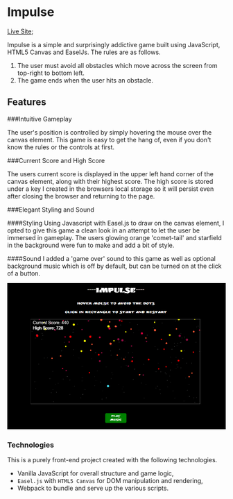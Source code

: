 # Impulse

[Live Site](nateReiners.github.io);

Impulse is a simple and surprisingly addictive game built using JavaScript, HTML5 Canvas and EaselJs.  The rules are as follows.

1) The user must avoid all obstacles which move across the screen from top-right to bottom left.
2) The game ends when the user hits an obstacle.

## Features

###Intuitive Gameplay

The user's position is controlled by simply hovering the mouse over the canvas element. This game is easy to get the hang of, even if you don't know the rules or the controls at first.

###Current Score and High Score

The users current score is displayed in the upper left hand corner of the canvas element, along with their highest score. The high score is stored under a key I created in the browsers local storage so it will persist even after closing the browser and returning to the page.

###Elegant Styling and Sound

####Styling
Using Javascript with Easel.js to draw on the canvas element, I opted to give this game a clean look in an attempt to let the user be immersed in gameplay. The users glowing orange 'comet-tail' and starfield in the background were fun to make and add a bit of style.  

####Sound
I added a 'game over' sound to this game as well as optional background music which is off by default, but can be turned on at the click of a button.

![Gameplay](assets/impulse_game.png)

### Technologies

This is a purely front-end project created with the following technologies.

- Vanilla JavaScript for overall structure and game logic,
- `Easel.js` with `HTML5 Canvas` for DOM manipulation and rendering,
- Webpack to bundle and serve up the various scripts.
